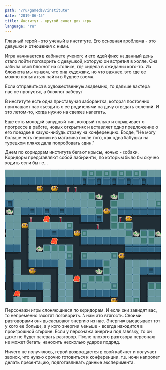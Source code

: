 ```yaml
---
path: "/ru/gamedev/institute"
date: "2019-06-16"
title: Институт - крутой сюжет для игры
language: "ru"
---
```


Главный герой - это ученый в институте. Его основная проблема - это девушки и отношения с ними. 

Игра начинается в кабинете ученого и его идей фикс на данный день стало пойти поговорить с девушкой, которую он встретил в холле. Она забыла свой блокнот на столике, где сидела в ожидании кого-то. Из блокнота мы узнаем, что она художник, но что важнее, это где ее можно попытаться найти в буднее время.

Если отправиться в художественную академию, то дальше вахтера нас не пропустят, а блокнот заберут. 

В институте есть одна приставучая лаборантка, которая постоянно приглашает нас съездить с ее родителями на дачу отведать солений. И это летом-то, когда нужно на свежее налегать. 

Еще есть молодой занудный тип, который только и спрашивает о прогрессе в работе, новых открытиях и вставляет одно предложение о его поездке в какую-нибудь страну на конференцию. Вроде, "Не могу больше есть персики из магазина после того, как одна бабушка на турецком пляже дала попробовать один."

Днем по коридорам института бегают крысы, ночью - собаки. Коридоры представляют собой лабиринты, по которым было бы скучно ходить если бы не...

![Коридоры-лабиринты](./pyroguelike-1.png)

Персонажи игры слоняющиеся по коридорам. И если они завидят вас, то непременно захотят поговорить. А нам это втягость. Своими разговорами они высасывают энергию из нас. Энергию высасывает тот у кого ее больше, а у кого энергии меньше - всегда находится в проигрошной стороне. Если у персонажа энергии под завязку, то он даже не будет затевать разговор. После плохого разговора персонаж не может бегать, наносить несколько ударов подряд.

Ничего не получилось, герой возвращается в свой кабинет и получает звонок, что нужно срочно готовиться к конференции. т.е. ночи напролет делать презентацию, подготавливать данные эксперимента.